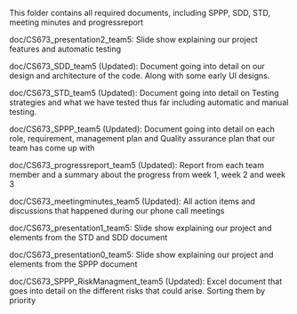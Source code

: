 This folder contains all required documents, including SPPP, SDD, STD, meeting minutes and progressreport

 doc/CS673_presentation2_team5:
	Slide show explaining our project features and automatic testing

doc/CS673_SDD_team5 (Updated):
	Document going into detail on our design and architecture of the code. Along with some early UI designs.

doc/CS673_STD_team5 (Updated):
	Document going into detail on Testing strategies and what we have tested thus far including automatic and manual testing.

doc/CS673_SPPP_team5 (Updated):
	Document going into detail on each role, requirement, management plan and Quality assurance plan that our team has come up with

doc/CS673_progressreport_team5 (Updated):
	Report from each team member and a summary about the progress from week 1, week 2 and week 3

doc/CS673_meetingminutes_team5 (Updated):
	All action items and discussions that happened during our phone call meetings

 doc/CS673_presentation1_team5:
	Slide show explaining our project and elements from the STD and SDD document

doc/CS673_presentation0_team5:
	Slide show explaining our project and elements from the SPPP document

doc/CS673_SPPP_RiskManagment_team5 (Updated):
	Excel document that goes into detail on the different risks that could arise. Sorting them by priority



